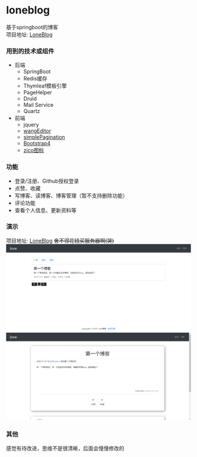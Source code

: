 # loneblog
基于springboot的博客  
项目地址: [LoneBlog](http://47.112.196.6/home)
### 用到的技术或组件
- 后端
    - SpringBoot
    - Redis缓存
    - Thymleaf模板引擎
    - PageHelper
    - Druid
    - Mail Service
    - Quartz
- 前端
    - jquery
    - [wangEditor](http://www.wangeditor.com)
    - [simplePagination](https://github.com/flaviusmatis/simplePagination.js)
    - [Bootstrap4](https://github.com/twbs/bootstrap)
    - [zico图标](http://ico.z01.com/)
### 功能
- 登录/注册、Github授权登录
- 点赞、收藏
- 写博客、读博客、博客管理（暂不支持删除功能）
- 评论功能
- 查看个人信息、更新资料等
### 演示
项目地址: [LoneBlog](http://47.112.196.6/home)
~~舍不得花钱买服务器啊(哭)~~  
![图1](https://raw.githubusercontent.com/1045209628/loneblog/master/apppic/%E6%89%B9%E6%B3%A8%202020-01-29%20154945.png)  
![图2](https://raw.githubusercontent.com/1045209628/loneblog/master/apppic/%E6%89%B9%E6%B3%A8%202020-01-29%20155022.png)  
### 其他
感觉有待改进，思维不是很清晰，后面会慢慢修改的
